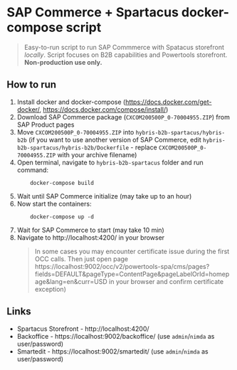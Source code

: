 # SAP Commerce + Spartacus docker-compose script

> Easy-to-run script to run SAP Commmerce with Spatacus storefront *locally*.
> Script focuses on B2B capabilities and Powertools storefront. **Non-production use only.**

## How to run

1. Install docker and docker-compose (https://docs.docker.com/get-docker/, https://docs.docker.com/compose/install/)
1. Download SAP Commerce package (`CXCOM200500P_0-70004955.ZIP`) from SAP Product pages
1. Move `CXCOM200500P_0-70004955.ZIP` into `hybris-b2b-spartacus/hybris-b2b` (if you want to use another version of SAP Commerce, edit `hybris-b2b-spartacus/hybris-b2b/Dockerfile` - replace `CXCOM200500P_0-70004955.ZIP` with your archive filename)
1. Open terminal, navigate to `hybris-b2b-spartacus` folder and run command:
    ```
        docker-compose build
    ```
1. Wait until SAP Commerce initialize (may take up to an hour)
1. Now start the containers:
    ```
        docker-compose up -d
    ```
1. Wait for SAP Commerce to start (may take 10 min)
1. Navigate to http://localhost:4200/ in your browser
    > In some cases you may encounter certificate issue during the first OCC calls. Then just open page https://localhost:9002/occ/v2/powertools-spa/cms/pages?fields=DEFAULT&pageType=ContentPage&pageLabelOrId=homepage&lang=en&curr=USD in your browser and confirm certificate exception)

## Links

* Spartacus Storefront - http://localhost:4200/
* Backoffice - https://localhost:9002/backoffice/ (use `admin`/`nimda` as user/password)
* Smartedit - https://localhost:9002/smartedit/ (use `admin`/`nimda` as user/password)